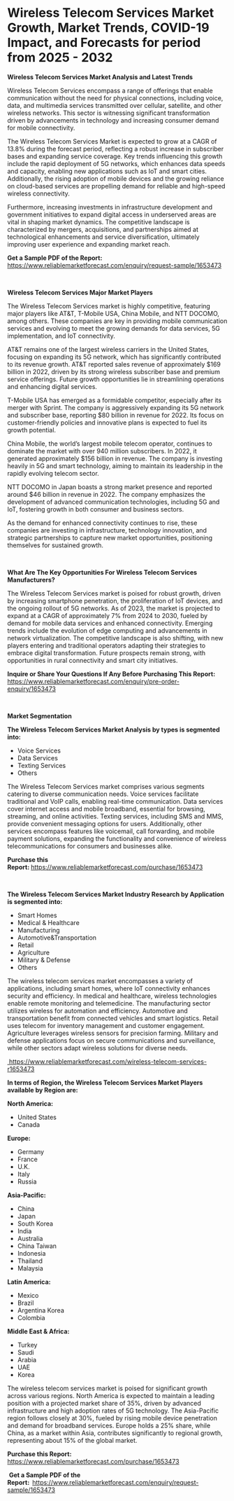<p><h1>Wireless Telecom Services Market Growth, Market Trends, COVID-19 Impact, and Forecasts for period from 2025 - 2032</h1></p><p><strong>Wireless Telecom Services Market Analysis and Latest Trends</strong></p>
<p><p>Wireless Telecom Services encompass a range of offerings that enable communication without the need for physical connections, including voice, data, and multimedia services transmitted over cellular, satellite, and other wireless networks. This sector is witnessing significant transformation driven by advancements in technology and increasing consumer demand for mobile connectivity.</p><p>The Wireless Telecom Services Market is expected to grow at a CAGR of 13.8% during the forecast period, reflecting a robust increase in subscriber bases and expanding service coverage. Key trends influencing this growth include the rapid deployment of 5G networks, which enhances data speeds and capacity, enabling new applications such as IoT and smart cities. Additionally, the rising adoption of mobile devices and the growing reliance on cloud-based services are propelling demand for reliable and high-speed wireless connectivity. </p><p>Furthermore, increasing investments in infrastructure development and government initiatives to expand digital access in underserved areas are vital in shaping market dynamics. The competitive landscape is characterized by mergers, acquisitions, and partnerships aimed at technological enhancements and service diversification, ultimately improving user experience and expanding market reach.</p></p>
<p><strong>Get a Sample PDF of the Report:&nbsp;</strong> <a href="https://www.reliablemarketforecast.com/enquiry/request-sample/1653473?utm_campaign=1998&utm_medium=2&utm_source=Github&utm_content=ia&utm_term=16042025&utm_id=wireless-telecom-services">https://www.reliablemarketforecast.com/enquiry/request-sample/1653473</a></p>
<p>&nbsp;</p>
<p><strong>Wireless Telecom Services Major Market Players</strong></p>
<p><p>The Wireless Telecom Services market is highly competitive, featuring major players like AT&T, T-Mobile USA, China Mobile, and NTT DOCOMO, among others. These companies are key in providing mobile communication services and evolving to meet the growing demands for data services, 5G implementation, and IoT connectivity.</p><p>AT&T remains one of the largest wireless carriers in the United States, focusing on expanding its 5G network, which has significantly contributed to its revenue growth. AT&T reported sales revenue of approximately $169 billion in 2022, driven by its strong wireless subscriber base and premium service offerings. Future growth opportunities lie in streamlining operations and enhancing digital services.</p><p>T-Mobile USA has emerged as a formidable competitor, especially after its merger with Sprint. The company is aggressively expanding its 5G network and subscriber base, reporting $80 billion in revenue for 2022. Its focus on customer-friendly policies and innovative plans is expected to fuel its growth potential.</p><p>China Mobile, the world’s largest mobile telecom operator, continues to dominate the market with over 940 million subscribers. In 2022, it generated approximately $156 billion in revenue. The company is investing heavily in 5G and smart technology, aiming to maintain its leadership in the rapidly evolving telecom sector.</p><p>NTT DOCOMO in Japan boasts a strong market presence and reported around $46 billion in revenue in 2022. The company emphasizes the development of advanced communication technologies, including 5G and IoT, fostering growth in both consumer and business sectors.</p><p>As the demand for enhanced connectivity continues to rise, these companies are investing in infrastructure, technology innovation, and strategic partnerships to capture new market opportunities, positioning themselves for sustained growth.</p></p>
<p>&nbsp;</p>
<p><strong>What Are The Key Opportunities For Wireless Telecom Services Manufacturers?</strong></p>
<p><p>The Wireless Telecom Services market is poised for robust growth, driven by increasing smartphone penetration, the proliferation of IoT devices, and the ongoing rollout of 5G networks. As of 2023, the market is projected to expand at a CAGR of approximately 7% from 2024 to 2030, fueled by demand for mobile data services and enhanced connectivity. Emerging trends include the evolution of edge computing and advancements in network virtualization. The competitive landscape is also shifting, with new players entering and traditional operators adapting their strategies to embrace digital transformation. Future prospects remain strong, with opportunities in rural connectivity and smart city initiatives.</p></p>
<p><strong>Inquire or Share Your Questions If Any Before Purchasing This Report:</strong> <a href="https://www.reliablemarketforecast.com/enquiry/pre-order-enquiry/1653473?utm_campaign=1998&utm_medium=2&utm_source=Github&utm_content=ia&utm_term=16042025&utm_id=wireless-telecom-services">https://www.reliablemarketforecast.com/enquiry/pre-order-enquiry/1653473</a></p>
<p>&nbsp;</p>
<p><strong>Market Segmentation</strong></p>
<p><strong>The Wireless Telecom Services Market Analysis by types is segmented into:</strong></p>
<p><ul><li>Voice Services</li><li>Data Services</li><li>Texting Services</li><li>Others</li></ul></p>
<p><p>The Wireless Telecom Services market comprises various segments catering to diverse communication needs. Voice services facilitate traditional and VoIP calls, enabling real-time communication. Data services cover internet access and mobile broadband, essential for browsing, streaming, and online activities. Texting services, including SMS and MMS, provide convenient messaging options for users. Additionally, other services encompass features like voicemail, call forwarding, and mobile payment solutions, expanding the functionality and convenience of wireless telecommunications for consumers and businesses alike.</p></p>
<p><strong>Purchase this Report:&nbsp;</strong><a href="https://www.reliablemarketforecast.com/purchase/1653473?utm_campaign=1998&utm_medium=2&utm_source=Github&utm_content=ia&utm_term=16042025&utm_id=wireless-telecom-services">https://www.reliablemarketforecast.com/purchase/1653473</a></p>
<p>&nbsp;</p>
<p><strong>The Wireless Telecom Services Market Industry Research by Application is segmented into:</strong></p>
<p><ul><li>Smart Homes</li><li>Medical & Healthcare</li><li>Manufacturing</li><li>Automotive&Transportation</li><li>Retail</li><li>Agriculture</li><li>Military & Defense</li><li>Others</li></ul></p>
<p><p>The wireless telecom services market encompasses a variety of applications, including smart homes, where IoT connectivity enhances security and efficiency. In medical and healthcare, wireless technologies enable remote monitoring and telemedicine. The manufacturing sector utilizes wireless for automation and efficiency. Automotive and transportation benefit from connected vehicles and smart logistics. Retail uses telecom for inventory management and customer engagement. Agriculture leverages wireless sensors for precision farming. Military and defense applications focus on secure communications and surveillance, while other sectors adapt wireless solutions for diverse needs.</p></p>
<p><a href="https://www.reliablemarketforecast.com/wireless-telecom-services-r1653473?utm_campaign=1998&utm_medium=2&utm_source=Github&utm_content=ia&utm_term=16042025&utm_id=wireless-telecom-services">&nbsp;https://www.reliablemarketforecast.com/wireless-telecom-services-r1653473</a></p>
<p><strong>In terms of Region, the Wireless Telecom Services Market Players available by Region are:</strong></p>
<p>
    <p> <strong> North America: </strong>
        <ul>
            <li>United States</li>
            <li>Canada</li>
        </ul>
        </p> 
    <p> <strong> Europe: </strong>
        <ul>
            <li>Germany</li>
            <li>France</li>
            <li>U.K.</li>
            <li>Italy</li>
            <li>Russia</li>
        </ul>
        </p> 
    <p> <strong> Asia-Pacific: </strong>
        <ul>
            <li>China</li>
            <li>Japan</li>
            <li>South Korea</li>
            <li>India</li>
            <li>Australia</li>
            <li>China Taiwan</li>
            <li>Indonesia</li>
            <li>Thailand</li>
            <li>Malaysia</li>
        </ul>
        </p> 
    <p> <strong> Latin America: </strong>
        <ul>
            <li>Mexico</li>
            <li>Brazil</li>
            <li>Argentina Korea</li>
            <li>Colombia</li>
        </ul>
        </p> 
    <p> <strong> Middle East & Africa: </strong>
        <ul>
            <li>Turkey</li>
            <li>Saudi</li>
            <li>Arabia</li>
            <li>UAE</li>
            <li>Korea</li>
        </ul>
    </p>
    </p>
<p><p>The wireless telecom services market is poised for significant growth across various regions. North America is expected to maintain a leading position with a projected market share of 35%, driven by advanced infrastructure and high adoption rates of 5G technology. The Asia-Pacific region follows closely at 30%, fueled by rising mobile device penetration and demand for broadband services. Europe holds a 25% share, while China, as a market within Asia, contributes significantly to regional growth, representing about 15% of the global market.</p></p>
<p><strong>Purchase this Report: </strong><a href="https://www.reliablemarketforecast.com/purchase/1653473?utm_campaign=1998&utm_medium=2&utm_source=Github&utm_content=ia&utm_term=16042025&utm_id=wireless-telecom-services">https://www.reliablemarketforecast.com/purchase/1653473</a></p>
<p>&nbsp;<strong>Get a Sample PDF of the Report:&nbsp;&nbsp;</strong><a href="https://www.reliablemarketforecast.com/enquiry/request-sample/1653473?utm_campaign=1998&utm_medium=2&utm_source=Github&utm_content=ia&utm_term=16042025&utm_id=wireless-telecom-services">https://www.reliablemarketforecast.com/enquiry/request-sample/1653473</a></p>
<p><strong></strong></p>
<p><p></p><p></p><p></p></p>